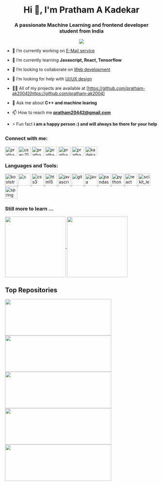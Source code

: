 <h1 align="center">Hi 👋, I'm Pratham A Kadekar</h1>
<h3 align="center">A passionate Machine Learning and frontend developer student from India</h3>

<div align="center">
<img align="center" src="https://github.com/pratham-ak2004/pratham-ak2004/assets/124170443/33c83b40-4880-475a-828f-f09cc2b188e2"/>
</div>


- 🔭 I’m currently working on [E-Mail service](https://github.com/pratham-ak2004)

- 🌱 I’m currently learning **Javascript, React, Tensorflow**

- 👯 I’m looking to collaborate on [Web development](https://github.com/pratham-ak2004)

- 🤝 I’m looking for help with [UI/UX design](https://github.com/pratham-ak2004)

- 👨‍💻 All of my projects are available at [https://github.com/pratham-ak2004](https://github.com/pratham-ak2004)

- 💬 Ask me about **C++ and machine learing**

- 📫 How to reach me **pratham20442@gmail.com**

- ⚡ Fun fact **i am a happy person :) and will always be there for your help**

<h3 align="left">Connect with me:</h3>
<p align="left">
<a href="https://linkedin.com/in/pratham a kadekar" target="blank"><img align="center" src="https://cdn-icons-png.flaticon.com/256/174/174857.png" alt="pratham a kadekar" height="30" width="40" /></a>
<a href="https://stackoverflow.com/users/user:21971120" target="blank"><img align="center" src="https://upload.wikimedia.org/wikipedia/commons/thumb/e/ef/Stack_Overflow_icon.svg/1200px-Stack_Overflow_icon.svg.png" alt="user:21971120" height="30" width="40" /></a>
<a href="https://kaggle.com/prathamak" target="blank"><img align="center" src="https://tinyurl.com/mtrc7km7" alt="prathamak" height="30" width="40" /></a>
<a href="https://fb.com/pratham a kadekar" target="blank"><img align="center" src="https://upload.wikimedia.org/wikipedia/commons/thumb/b/b8/2021_Facebook_icon.svg/2048px-2021_Facebook_icon.svg.png" alt="pratham a kadekar" height="30" width="40" /></a>
<a href="https://instagram.com/pratham_ak2004" target="blank"><img align="center" src="https://upload.wikimedia.org/wikipedia/commons/thumb/a/a5/Instagram_icon.png/600px-Instagram_icon.png" alt="pratham_ak2004" height="30" width="40" /></a>
<a href="https://www.leetcode.com/pratham a kadekar" target="blank"><img align="center" src="https://user-images.githubusercontent.com/63964149/152531278-5e01909d-0c2e-412a-8acc-4a06863c244d.png" alt="pratham a kadekar" height="30" width="40" /></a>
<a href="https://auth.geeksforgeeks.org/user/kadekarpra518a" target="blank"><img align="center" src="https://upload.wikimedia.org/wikipedia/commons/thumb/4/43/GeeksforGeeks.svg/1280px-GeeksforGeeks.svg.png" alt="kadekarpra518a" height="30" width="40" /></a>
</p>

<h3 align="left">Languages and Tools:</h3>
<p align="left">
    <!---
    <a href="https://www.blender.org/" target="_blank" rel="noreferrer"> 
        <img src="https://download.blender.org/branding/community/blender_community_badge_white.svg" alt="blender" width="40" height="40"/> 
    </a>
    --->
    <a href="https://getbootstrap.com" target="_blank" rel="noreferrer"> 
        <img src="https://getbootstrap.com/docs/5.2/assets/brand/bootstrap-logo-shadow.png" alt="bootstrap" width="40" height="40"/> 
    </a> 
    <a href="https://www.cprogramming.com/" target="_blank" rel="noreferrer"> 
        <img src="https://tinyurl.com/297y265k" alt="c" width="40" height="40"/> 
    </a> 
    <a href="https://www.w3schools.com/css/" target="_blank" rel="noreferrer"> 
        <img src="https://tinyurl.com/yjmyakup" alt="css3" width="40" height="40"/> 
    </a> 
    <a href="https://www.w3.org/html/" target="_blank" rel="noreferrer"> 
        <img src="https://tinyurl.com/2twvrnvy" alt="html5" width="40" height="40"/> 
    </a> 
    <a href="https://developer.mozilla.org/en-US/docs/Web/JavaScript" target="_blank" rel="noreferrer"> 
        <img src="https://cdn-icons-png.flaticon.com/512/5968/5968292.png" alt="javascript" width="40" height="40"/> 
    </a> 
    <!---
    <a href="https://www.figma.com/" target="_blank" rel="noreferrer"> 
        <img src="https://www.vectorlogo.zone/logos/figma/figma-icon.svg" alt="figma" width="40" height="40"/> 
    </a> 
    --->
    <a href="https://git-scm.com/" target="_blank" rel="noreferrer"> 
        <img src="https://www.vectorlogo.zone/logos/git-scm/git-scm-icon.svg" alt="git" width="40" height="40"/> 
    </a> 
    <a href="https://www.java.com" target="_blank" rel="noreferrer"> 
        <img src="https://cdn-icons-png.flaticon.com/512/5968/5968282.png" alt="java" width="40" height="40"/> 
    </a> 
    <!---
    <a href="https://www.linux.org/" target="_blank" rel="noreferrer"> 
        <img src="https://upload.wikimedia.org/wikipedia/commons/thumb/f/f1/Icons8_flat_linux.svg/1200px-Icons8_flat_linux.svg.png" alt="linux" width="40" height="40"/> 
    </a> 
    --->
    <!---
    <a href="https://nodejs.org" target="_blank" rel="noreferrer"> 
        <img src="https://tinyurl.com/3rebehhs" alt="nodejs" width="40" height="40"/> 
    </a> 
    --->
    <!---
    <a href="https://opencv.org/" target="_blank" rel="noreferrer"> 
        <img src="https://www.vectorlogo.zone/logos/opencv/opencv-icon.svg" alt="opencv" width="40" height="40"/> 
    </a> 
    --->
    <a href="https://pandas.pydata.org/" target="_blank" rel="noreferrer"> 
        <img src="https://encrypted-tbn0.gstatic.com/images?q=tbn:ANd9GcRpWF8OWqvut1-NgrphCoBJbCTG6vIrmFiqiqKnSFkpkR60mZzw7jEMFnQttRVY8LpOZKE&usqp=CAU" alt="pandas" width="40" height="40"/> 
    </a> 
    <!--
    <a href="https://www.photoshop.com/en" target="_blank" rel="noreferrer"> 
        <img src="https://upload.wikimedia.org/wikipedia/commons/thumb/a/af/Adobe_Photoshop_CC_icon.svg/2101px-Adobe_Photoshop_CC_icon.svg.png" alt="photoshop" width="40" height="40"/> 
    </a> -->
    <a href="https://www.python.org" target="_blank" rel="noreferrer"> 
        <img src="https://icons-for-free.com/iconfiles/png/512/super+tiny+icons+python-1324450764865983278.png" alt="python" width="40" height="40"/> 
    </a> 
    <a href="https://reactjs.org/" target="_blank" rel="noreferrer"> 
        <img src="https://upload.wikimedia.org/wikipedia/commons/thumb/a/a7/React-icon.svg/1150px-React-icon.svg.png" alt="react" width="40" height="40"/> 
    </a> 
    <a href="https://scikit-learn.org/" target="_blank" rel="noreferrer"> 
        <img src="https://upload.wikimedia.org/wikipedia/commons/0/05/Scikit_learn_logo_small.svg" alt="scikit_learn" width="40" height="40"/> 
    </a> 
    <a href="https://spring.io/" target="_blank" rel="noreferrer"> 
        <img src="https://www.vectorlogo.zone/logos/springio/springio-icon.svg" alt="spring" width="40" height="40"/> 
    </a> 
    <!---
    <a href="https://www.tensorflow.org" target="_blank" rel="noreferrer"> 
        <img src="https://www.vectorlogo.zone/logos/tensorflow/tensorflow-icon.svg" alt="tensorflow" width="40" height="40"/> 
    </a> -->
</p>

### Still more to learn ...
<!---
[![Pratham's github status](https://github-readme-stats.vercel.app/api?username=pratham-ak2004&show_icons=true&theme=radical)](https://github.com/anuraghazra/github-readme-stats)

[![Pratham's most used languages](https://github-readme-stats.vercel.app/api/top-langs/?username=pratham-ak2004&layout=compact)](https://github.com/anuraghazra/github-readme-stats)
--->

<a href="https://github.com/anuraghazra/github-readme-stats">
  <img height=200 align="center" src="https://github-readme-stats.vercel.app/api?username=pratham-ak2004" />
</a>
<a href="https://github.com/anuraghazra/convoychat">
  <img height=200 align="center" src="https://github-readme-stats.vercel.app/api/top-langs?username=pratham-ak2004&layout=compact&langs_count=8&card_width=320" />
</a>

## Top Repositories

<!---
[![College Restaurant menu](https://github-readme-stats.vercel.app/api/pin/?username=pratham-ak2004&repo=restaurant-menu)](https://github.com/pratham-ak2004/restaurant-menu)
[![SMS Spam Classifier](https://github-readme-stats.vercel.app/api/pin/?username=pratham-ak2004&repo=sms-spam-classifier)](https://github.com/pratham-ak2004/sms-spam-classifier)
[![PDF-Reader](https://github-readme-stats.vercel.app/api/pin/?username=pratham-ak2004&repo=PDF-Reader)](https://github.com/pratham-ak2004/PDF-Reader)
--->

<a href="https://github.com/pratham-ak2004/Tensorflow-windows-installation-guide">
  <img height=120 width=350 align="center" src="https://github-readme-stats.vercel.app/api/pin/?username=pratham-ak2004&repo=Tensorflow-windows-installation-guide" />
</a>
<a href="https://github.com/pratham-ak2004/URL-Store">
  <img height=120 width=350 align="center" src="https://github-readme-stats.vercel.app/api/pin/?username=pratham-ak2004&repo=URL-store" />
</a>
<a href="https://github.com/pratham-ak2004/URL-Shortner-backend">
  <img height=120 width=350 align="center" src="https://github-readme-stats.vercel.app/api/pin/?username=pratham-ak2004&repo=URL-Shortner-backend" />
</a>
<a href="https://github.com/pratham-ak2004/sms-spam-classifier">
  <img height=120 width=350 align="center" src="https://github-readme-stats.vercel.app/api/pin/?username=pratham-ak2004&repo=sms-spam-classifier" />
</a>
<a href="https://github.com/pratham-ak2004/PDF-Reader">
  <img height=120 width=350 align="center" src="https://github-readme-stats.vercel.app/api/pin/?username=pratham-ak2004&repo=PDF-Reader" />
</a>
